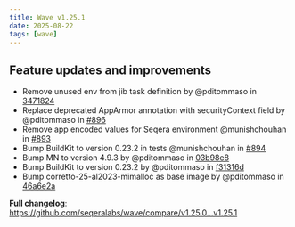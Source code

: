 ```yaml
---
title: Wave v1.25.1
date: 2025-08-22
tags: [wave]
---
```


## Feature updates and improvements

- Remove unused env from jib task definition by @pditommaso in [3471824](https://github.com/seqeralabs/wave/commit/347182472ae26716267d442214b9282301a4a760)
- Replace deprecated AppArmor annotation with securityContext field by @pditommaso in [#896](https://github.com/seqeralabs/wave/pull/896)
- Remove app encoded values for Seqera environment @munishchouhan in [#893](https://github.com/seqeralabs/wave/pull/893)
- Bump BuildKit to version 0.23.2 in tests @munishchouhan in [#894](https://github.com/seqeralabs/wave/pull/894)
- Bump MN to version 4.9.3 by @pditommaso in [03b98e8](https://github.com/seqeralabs/wave/commit/03b98e8d9262252615a1e6848d01a70f02c663ee)
- Bump BuildKit to version 0.23.2 by @pditommaso in [f31316d](https://github.com/seqeralabs/wave/commit/f31316d99da3de8f91856556086ec2f6772024f6)
- Bump corretto-25-al2023-mimalloc as base image by @pditommaso in [46a6e2a](https://github.com/seqeralabs/wave/commit/46a6e2a9337aeb4e67f3cc73aef306996b115553)

**Full changelog**: https://github.com/seqeralabs/wave/compare/v1.25.0...v1.25.1
